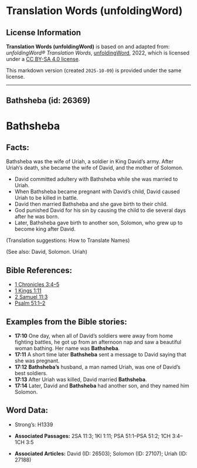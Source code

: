 # Translation Words (unfoldingWord)

## License Information

**Translation Words (unfoldingWord)** is based on and adapted from: _unfoldingWord® Translation Words_, [unfoldingWord](https://unfoldingword.org/utw), 2022, which is licensed under a [CC BY-SA 4.0 license](https://creativecommons.org/licenses/by-sa/4.0/legalcode.en).

This markdown version (created `2025-10-09`) is provided under the same license.



--------------------------------

## Bathsheba (id: 26369)

Bathsheba
=========

Facts:
------

Bathsheba was the wife of Uriah, a soldier in King David’s army. After Uriah’s death, she became the wife of David, and the mother of Solomon.

* David committed adultery with Bathsheba while she was married to Uriah.
* When Bathsheba became pregnant with David’s child, David caused Uriah to be killed in battle.
* David then married Bathsheba and she gave birth to their child.
* God punished David for his sin by causing the child to die several days after he was born.
* Later, Bathsheba gave birth to another son, Solomon, who grew up to become king after David.

(Translation suggestions: How to Translate Names)

(See also: David, Solomon. Uriah)

Bible References:
-----------------

* [1 Chronicles 3:4–5](https://ref.ly/1Chr3:4-1Chr3:5)
* [1 Kings 1:11](https://ref.ly/1Kgs1:11)
* [2 Samuel 11:3](https://ref.ly/2Sam11:3)
* [Psalm 51:1–2](https://ref.ly/Ps51:1-Ps51:2)

Examples from the Bible stories:
--------------------------------

* **17:10** One day, when all of David’s soldiers were away from home fighting battles, he got up from an afternoon nap and saw a beautiful woman bathing. Her name was **Bathsheba**.
* **17:11** A short time later **Bathsheba** sent a message to David saying that she was pregnant.
* **17:12** **Bathsheba’s** husband, a man named Uriah, was one of David’s best soldiers.
* **17:13** After Uriah was killed, David married **Bathsheba**.
* **17:14** Later, David and **Bathsheba** had another son, and they named him Solomon.

Word Data:
----------

* Strong’s: H1339

* **Associated Passages:** 2SA 11:3; 1KI 1:11; PSA 51:1–PSA 51:2; 1CH 3:4–1CH 3:5
* **Associated Articles:** David (ID: 26503); Solomon (ID: 27107); Uriah (ID: 27188)

